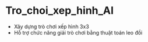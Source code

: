 # Tro_choi_xep_hinh_AI
- Xây dựng trò chơi xếp hình 3x3 
- Hỗ trợ chức năng giải trò chơi bằng thuật toán leo đồi

